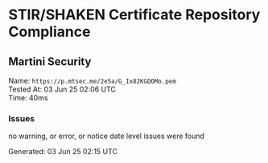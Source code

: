 # STIR/SHAKEN Certificate Repository Compliance

## Martini Security

Name: `https://p.mtsec.me/2e5a/G_Ix82KGDOMo.pem`\
Tested At: 03 Jun 25 02:06 UTC\
Time: 40ms

### Issues

no warning, or error, or notice date level issues were found

Generated: 03 Jun 25 02:15 UTC